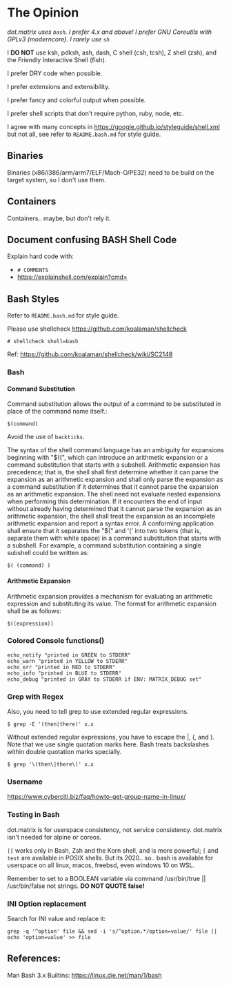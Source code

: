 # The Opinion

*dot.matrix uses `bash`. I prefer 4.x and above! I prefer GNU Coreutils with GPLv3 (moderncore). I rarely use `sh`*

I **DO NOT** use ksh, pdksh, ash, dash, C shell (csh, tcsh), Z shell (zsh), and the Friendly Interactive Shell (fish).

I prefer DRY code when possible.

I prefer extensions and extensibility.

I prefer fancy and colorful output when possible.

I prefer shell scripts that don't require python, ruby, node, etc.

I agree with many concepts in https://google.github.io/styleguide/shell.xml but not all, see refer to `README.bash.md` for style guide.

## Binaries

Binaries (x86/i386/arm/arm7/ELF/Mach-O/PE32) need to be build on the target system, so I don't use them.

## Containers

Containers.. maybe, but don't rely it. 

## Document confusing BASH Shell Code

Explain hard code with:

* `# COMMENTS`
* https://explainshell.com/explain?cmd=

## Bash Styles

Refer to `README.bash.md` for style guide.

Please use shellcheck https://github.com/koalaman/shellcheck

```shell
# shellcheck shell=bash
```

Ref: https://github.com/koalaman/shellcheck/wiki/SC2148

### Bash

#### Command Substitution

Command substitution allows the output of a command to be substituted in place of the command name itself.:

`$(command)`

Avoid the use of `backticks`.

The syntax of the shell command language has an ambiguity for expansions beginning with "$((", which can introduce an arithmetic expansion or a command substitution that starts with a subshell. Arithmetic expansion has precedence; that is, the shell shall first determine whether it can parse the expansion as an arithmetic expansion and shall only parse the expansion as a command substitution if it determines that it cannot parse the expansion as an arithmetic expansion. The shell need not evaluate nested expansions when performing this determination. If it encounters the end of input without already having determined that it cannot parse the expansion as an arithmetic expansion, the shell shall treat the expansion as an incomplete arithmetic expansion and report a syntax error. A conforming application shall ensure that it separates the "$(" and '(' into two tokens (that is, separate them with white space) in a command substitution that starts with a subshell. For example, a command substitution containing a single subshell could be written as:

`$( (command) )`

#### Arithmetic Expansion

Arithmetic expansion provides a mechanism for evaluating an arithmetic expression and substituting its value. The format for arithmetic expansion shall be as follows:

`$((expression))`

### Colored Console functions()

```shell
echo_notify "printed in GREEN to STDERR"  
echo_warn "printed in YELLOW to STDERR"   
echo_err "printed in RED to STDERR"  
echo_info "printed in BLUE to STDERR"  
echo_debug "printed in GRAY to STDERR if ENV: MATRIX_DEBUG set"  
```

### Grep with Regex

Also, you need to tell grep to use extended regular expressions.

`$ grep -E '(then|there)' x.x`

Without extended regular expressions, you have to escape the |, (, and ). Note that we use single quotation marks here. Bash treats backslashes within double quotation marks specially.

`$ grep '\(then\|there\)' x.x`

### Username

https://www.cyberciti.biz/faq/howto-get-group-name-in-linux/

### Testing in Bash

dot.matrix is for userspace consistency, not service consistency. dot.matrix isn't needed for alpine or coreos.  

`[[` works only in Bash, Zsh and the Korn shell, and is more powerful; `[` and `test` are available in POSIX shells. 
But its 2020.. so.. bash is available for userspace on all linux, macos, freebsd, even windows 10 on WSL. 

Remember to set to a BOOLEAN variable via command /usr/bin/true || /usr/bin/false not strings. **DO NOT QUOTE false!**

### INI Option replacement

Search for INI value and replace it:

`grep -q '^option' file && sed -i 's/^option.*/option=value/' file || echo 'option=value' >> file`

## References:

Man Bash 3.x Builtins: https://linux.die.net/man/1/bash
